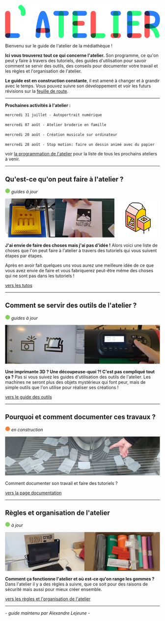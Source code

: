 ![--image titre du guide--](img/titre_latelier.png)



Bienvenu sur le guide de l'atelier de la médiathèque !

**Ici vous trouverez tout ce qui concerne l'atelier.**  Son programme, ce qu'on peut y faire à travers des tutoriels, des  guides d'utilisation pour savoir comment se servir des outils, des  conseils pour documenter votre travail et les règles et l'organisation  de l'atelier.

**Le guide est en construction constante**, il est amené à changer et à grandir avec le temps. Vous pouvez suivre son développement et voir les futurs révisions sur la [feuille de route](roadmap.md).

---

**Prochaines activités à l'atelier :**

```
mercredi 31 juillet - Autoportrait numérique

mercredi 07 août - Atelier broderie en famille

mercredi 20 août - Création musicale sur ordinateur

mercredi 28 août - Stop motion: faire un dessin animé avec du papier
```



voir [la programmation de l'atelier](programmation.md) pour la liste de tous les prochains ateliers à venir.

---


## Qu'est-ce qu'on peut faire à l'atelier ?

![--état de l'écriture--](img/balise_verte.png) *guides à jour*

![--mosaïque d'images de plusieurs créations différentes](img/faire.jpg)

**J'ai envie de faire des choses mais j'ai pas d'idée !** Alors voici une liste de choses que l'on peut faire à l'atelier à travers des tutoriels qui vous suivent étapes par étapes.

Après  en avoir fait quelques uns vous aurez une meilleure idée de ce que vous  avez envie de faire et vous fabriquerez peut-être même des choses qui  ne sont pas dans les tutoriels !

[vers les tutos](faire.md)

---

## Comment se servir des outils de l'atelier ?

![--état de l'écriture--](img/balise_verte.png) *guides à jour*

![--image d'utilisation d'une machine--](img/outils.jpg)

**Une imprimante 3D ? Une découpeuse-quoi ?! C'est pas compliqué tout ça ?**  Pas si vous suivez les guides d'utilisation des outils de l'atelier.  Les machines ne seront plus des objets mystérieux qui font peur, mais de  simple outils que l'on utilise pour réaliser ses créations !

[vers le guide des outils](outils.md)

---

## Pourquoi et comment documenter ces travaux ?

![--état de l'écriture--](img/balise_orange.png) *en construction*

![--photo guide ou utilisation do-doc--](img/documentation.jpg)

Comment documenter son travail et faire des tutoriels ?

[vers la page documentation](documentation.md)

---

## Règles et organisation de l'atelier

![--état de l'écriture--](img/balise_verte.png) *à jour*

![--photo étagère ou photo en train de ranger à plusieurs--](img/organisation.jpg)

**Comment ça fonctionne l'atelier et où est-ce qu'on range les gommes ?** Dans l'atelier il y a des règles à suivre, que ce soit pour des raisons de sécurité mais aussi pour mieux créer ensemble.

[vers les règles et l'organisation de l'atelier](organisation.md)

---

*-  guide maintenu par Alexandre Lejeune  -*

